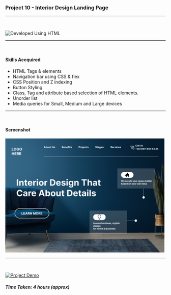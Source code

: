 ### Project 10 - Interior Design Landing Page
---
<br>

![Developed Using HTML](https://img.shields.io/badge/Developed%20Using-HTML%20%26%20CSS-yellowgreen)

---
<br>

#### Skills Accquired
- HTML Tags & elements
- Navigation bar using CSS & flex
- CSS Position and Z indexing
- Button Styling
- Class, Tag and attribute based selection of HTML elements.
- Unorder list
- Media queries for Small, Medium and Large devices

---
<br>

#### Screenshot
![Project10](./10.png)

---
<br>

[![Project Demo](https://img.shields.io/badge/Project%20Demo-Click%20Here%20for%20%20Live%20Link-yellowgreen?style=flat-square&logo=Product%20Hunt)]()
##### Time Taken: 4 hours (approx)